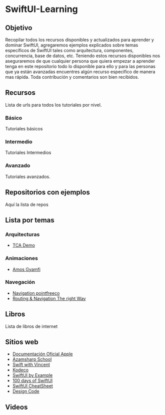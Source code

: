 # SwiftUI-Learning

## Objetivo

Recopilar todos los recursos disponibles y actualizados para aprender y dominar SwiftUI, agregaremos ejemplos explicados sobre temas específicos de SwiftUI tales como arquitectura, componentes, concurrencia, base de datos, etc. Teniendo estos recursos disponibles nos aseguraremos de que cualquier persona que quiera empezar a aprender tenga en este repositorio todo lo disponible para ello y para las personas que ya están avanzadas encuentres algún recurso especifico de manera mas rápida. Toda contribución y comentarios son bien recibidos.

## Recursos

Lista de urls para todos los tutoriales por nivel.

### Básico

Tutoriales básicos

### Intermedio

Tutoriales Intermedios

### Avanzado

Tutoriales avanzados.

## Repositorios con ejemplos

Aquí la lista de repos

## Lista por temas

### Arquitecturas

- [TCA Demo](https://github.com/slekens/ComposableArquitecture)

### Animaciones

- [Amos Gyamfi](https://github.com/amosgyamfi/open-swiftui-animations)

### Navegación

- [Navigation pointfreeco](https://github.com/pointfreeco/swiftui-navigation)
- [Routing & Navigation The right Way](https://blorenzop.medium.com/routing-navigation-in-swiftui-f1f8ff818937)

## Libros

Lista de libros de internet

## Sitios web

- [Documentación Oficial Apple](https://developer.apple.com/tutorials/swiftui)
- [Azamsharp School](https://azamsharp.teachable.com)
- [Swift with Vincent](https://www.swiftwithvincent.com)
- [Kodeco](https://www.kodeco.com/library?q=swiftui)
- [SwiftUI by Example](https://www.hackingwithswift.com/quick-start/swiftui)
- [100 days of SwiftUI](https://www.hackingwithswift.com/100/swiftui)
- [SwiftUI CheatSheet](https://github.com/reverse-developer/SwiftUi-cheatsheet-GiSheet)
- [Design Code](https://designcode.io/swiftui-ios17)

## Videos

